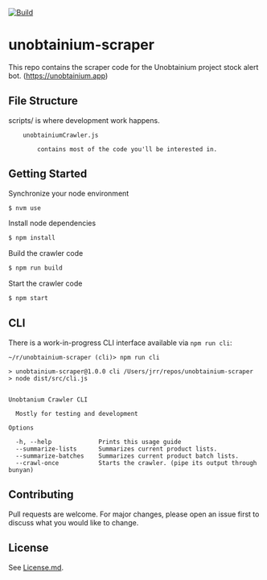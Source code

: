 [![Build](https://github.com/not-tacos/unobtainium-scraper/actions/workflows/build.yml/badge.svg)](https://github.com/not-tacos/unobtainium-scraper/actions/workflows/build.yml)

# unobtainium-scraper

This repo contains the scraper code for the Unobtainium project stock alert bot. (https://unobtainium.app)

## File Structure

scripts/ is where development work happens.

    	unobtainiumCrawler.js

    		contains most of the code you'll be interested in.

## Getting Started

Synchronize your node environment

```bash
$ nvm use
```

Install node dependencies

```bash
$ npm install
```

Build the crawler code

```bash
$ npm run build
```

Start the crawler code

```bash
$ npm start
```

## CLI

There is a work-in-progress CLI interface available via `npm run cli`:

```
~/r/unobtainium-scraper (cli)> npm run cli

> unobtainium-scraper@1.0.0 cli /Users/jrr/repos/unobtainium-scraper
> node dist/src/cli.js


Unobtanium Crawler CLI

  Mostly for testing and development

Options

  -h, --help             Prints this usage guide
  --summarize-lists      Summarizes current product lists.
  --summarize-batches    Summarizes current product batch lists.
  --crawl-once           Starts the crawler. (pipe its output through bunyan)
```

## Contributing

Pull requests are welcome. For major changes, please open an issue first to discuss what you would like to change.

## License

See [License.md].

[license.md]: https://github.com/not-tacos/unobtainium-scraper/blob/main/LICENSE
